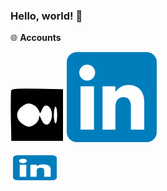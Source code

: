### Hello, world! 👋

🌐 **Accounts**
<p align="left">
  
[![Medium Badge](./img/medium.svg)](https://medium.com/@bugrasimsek) 
[![Linkedin Badge](./img/linkedin.svg)](https://www.linkedin.com/in/bugra-simsek/) 

[<img title="Linkedin" alt="Linkedin" src="https://raw.githubusercontent.com/bugrasimsek/bugrasimsek/420f91f15f83b3869d4cb6d45c5fd3f5b77511cb/img/linkedin.svg" width="70" height="40" style="vertical-align:down; margin:4px"/>][linkedin]
	
[linkedin]:https://www.linkedin.com/in/bugra-simsek/
